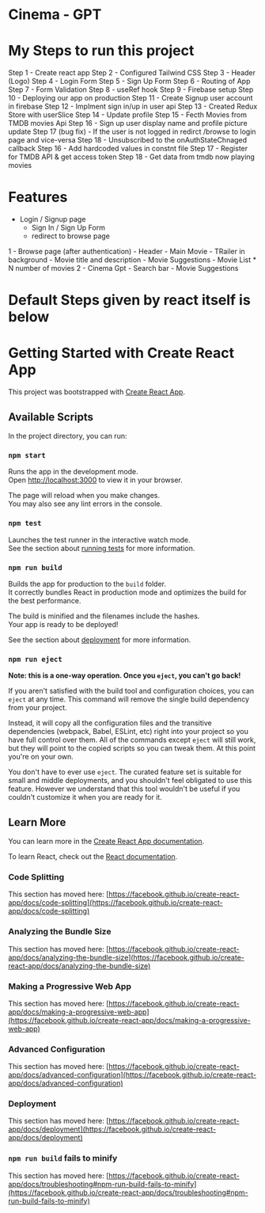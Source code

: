 # Cinema - GPT

# My Steps to run this project

 Step 1 - Create react app
 Step 2 - Configured Tailwind CSS
 Step 3 - Header (Logo)
 Step 4 - Login Form
 Step 5 - Sign Up Form
 Step 6 - Routing of App
 Step 7 - Form Validation
 Step 8 - useRef hook
 Step 9 - Firebase setup
 Step 10 - Deploying our app on production
 Step 11 - Create Signup user account in firebase
 Step 12 - Implment sign in/up in user api
 Step 13 - Created Redux Store with userSlice
 Step 14 - Update profile
 Step 15 - Fecth Movies from TMDB movies Api 
 Step 16 - Sign up user display name and profile picture update
 Step 17 (bug fix) - If the user is not logged in redirct /browse to login page and vice-versa
 Step 18 - Unsubscribed to the onAuthStateChnaged callback
 Step 16 - Add hardcoded values in constnt file
 Step 17 - Register for TMDB API & get access token
 Step 18 - Get data from tmdb now playing movies
 
 

# Features 
 - Login / Signup page
    - Sign In / Sign Up Form
    - redirect to browse page

 1 - Browse page (after authentication)
    - Header
    - Main Movie 
        - TRailer in background
        - Movie title and description
        - Movie Suggestions
            - Movie List * N number of movies
2 - Cinema Gpt
    - Search bar
    - Movie Suggestions






# #############################

# Default Steps given by react itself is below

# Getting Started with Create React App

This project was bootstrapped with [Create React App](https://github.com/facebook/create-react-app).

## Available Scripts

In the project directory, you can run:

### `npm start`

Runs the app in the development mode.\
Open [http://localhost:3000](http://localhost:3000) to view it in your browser.

The page will reload when you make changes.\
You may also see any lint errors in the console.

### `npm test`

Launches the test runner in the interactive watch mode.\
See the section about [running tests](https://facebook.github.io/create-react-app/docs/running-tests) for more information.

### `npm run build`

Builds the app for production to the `build` folder.\
It correctly bundles React in production mode and optimizes the build for the best performance.

The build is minified and the filenames include the hashes.\
Your app is ready to be deployed!

See the section about [deployment](https://facebook.github.io/create-react-app/docs/deployment) for more information.

### `npm run eject`

**Note: this is a one-way operation. Once you `eject`, you can't go back!**

If you aren't satisfied with the build tool and configuration choices, you can `eject` at any time. This command will remove the single build dependency from your project.

Instead, it will copy all the configuration files and the transitive dependencies (webpack, Babel, ESLint, etc) right into your project so you have full control over them. All of the commands except `eject` will still work, but they will point to the copied scripts so you can tweak them. At this point you're on your own.

You don't have to ever use `eject`. The curated feature set is suitable for small and middle deployments, and you shouldn't feel obligated to use this feature. However we understand that this tool wouldn't be useful if you couldn't customize it when you are ready for it.

## Learn More

You can learn more in the [Create React App documentation](https://facebook.github.io/create-react-app/docs/getting-started).

To learn React, check out the [React documentation](https://reactjs.org/).

### Code Splitting

This section has moved here: [https://facebook.github.io/create-react-app/docs/code-splitting](https://facebook.github.io/create-react-app/docs/code-splitting)

### Analyzing the Bundle Size

This section has moved here: [https://facebook.github.io/create-react-app/docs/analyzing-the-bundle-size](https://facebook.github.io/create-react-app/docs/analyzing-the-bundle-size)

### Making a Progressive Web App

This section has moved here: [https://facebook.github.io/create-react-app/docs/making-a-progressive-web-app](https://facebook.github.io/create-react-app/docs/making-a-progressive-web-app)

### Advanced Configuration

This section has moved here: [https://facebook.github.io/create-react-app/docs/advanced-configuration](https://facebook.github.io/create-react-app/docs/advanced-configuration)

### Deployment

This section has moved here: [https://facebook.github.io/create-react-app/docs/deployment](https://facebook.github.io/create-react-app/docs/deployment)

### `npm run build` fails to minify

This section has moved here: [https://facebook.github.io/create-react-app/docs/troubleshooting#npm-run-build-fails-to-minify](https://facebook.github.io/create-react-app/docs/troubleshooting#npm-run-build-fails-to-minify)
